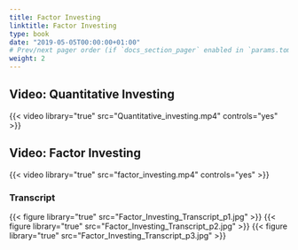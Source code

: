 ```yaml
---
title: Factor Investing
linktitle: Factor Investing
type: book
date: "2019-05-05T00:00:00+01:00"
# Prev/next pager order (if `docs_section_pager` enabled in `params.toml`)
weight: 2
---
```


## Video: Quantitative Investing
{{< video library="true" src="Quantitative_investing.mp4" controls="yes" >}}

## Video: Factor Investing
{{< video library="true" src="factor_investing.mp4" controls="yes" >}}

### Transcript
{{< figure library="true" src="Factor_Investing_Transcript_p1.jpg" >}}
{{< figure library="true" src="Factor_Investing_Transcript_p2.jpg" >}}
{{< figure library="true" src="Factor_Investing_Transcript_p3.jpg" >}}


